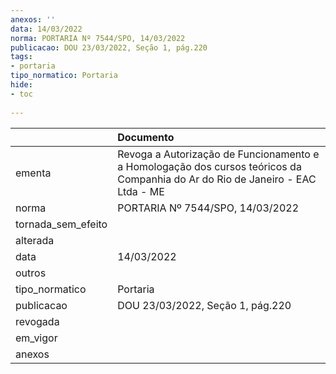 ```yaml
---
anexos: ''
data: 14/03/2022
norma: PORTARIA Nº 7544/SPO, 14/03/2022
publicacao: DOU 23/03/2022, Seção 1, pág.220
tags:
- portaria
tipo_normatico: Portaria
hide: 
- toc 
 
---
```


|                    | Documento                                                                                                                      |
|:-------------------|:-------------------------------------------------------------------------------------------------------------------------------|
| ementa             | Revoga a Autorização de Funcionamento e a Homologação dos cursos teóricos da Companhia do Ar do Rio de Janeiro - EAC Ltda - ME |
| norma              | PORTARIA Nº 7544/SPO, 14/03/2022                                                                                               |
| tornada_sem_efeito |                                                                                                                                |
| alterada           |                                                                                                                                |
| data               | 14/03/2022                                                                                                                     |
| outros             |                                                                                                                                |
| tipo_normatico     | Portaria                                                                                                                       |
| publicacao         | DOU 23/03/2022, Seção 1, pág.220                                                                                               |
| revogada           |                                                                                                                                |
| em_vigor           |                                                                                                                                |
| anexos             |                                                                                                                                |